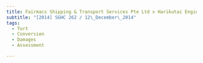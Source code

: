 ```yaml
---
title: Fairmacs Shipping & Transport Services Pte Ltd v Harikutai Engineering Pte Ltd and another 
subtitle: "[2014] SGHC 262 / 12\_December\_2014"
tags:
  - Tort
  - Conversion
  - Damages
  - Assessment

---
```


